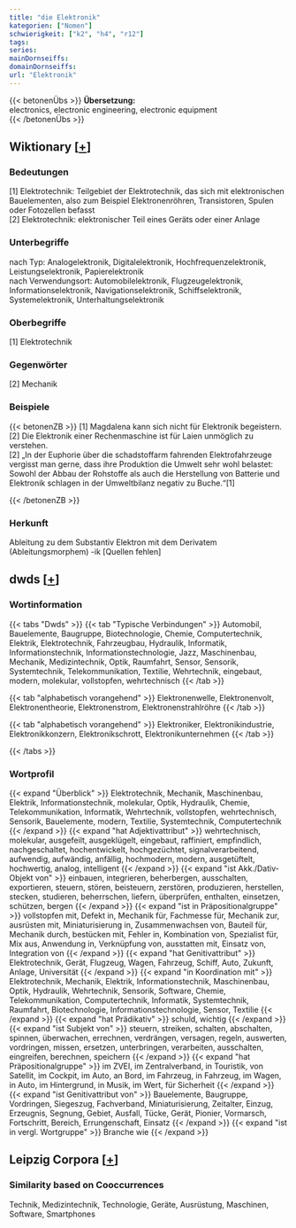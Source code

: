 ```yaml
---
title: "die Elektronik"
kategorien: ["Nomen"]
schwierigkeit: ["k2", "h4", "r12"]
tags:
series:
mainDornseiffs:
domainDornseiffs:
url: "Elektronik"
---
```


{{< betonenÜbs >}}
**Übersetzung:**  
electronics, electronic engineering, electronic equipment  
{{< /betonenÜbs >}}

## Wiktionary [[+](https://de.wiktionary.org/wiki/Elektronik)]

### Bedeutungen
[1] Elektrotechnik: Teilgebiet der Elektrotechnik, das sich mit elektronischen Bauelementen, also zum Beispiel Elektronenröhren, Transistoren, Spulen oder Fotozellen befasst  
[2] Elektrotechnik: elektronischer Teil eines Geräts oder einer Anlage  

### Unterbegriffe
nach Typ: Analogelektronik, Digitalelektronik, Hochfrequenzelektronik, Leistungselektronik, Papierelektronik  
nach Verwendungsort: Automobilelektronik, Flugzeugelektronik, Informationselektronik, Navigationselektronik, Schiffselektronik, Systemelektronik, Unterhaltungselektronik  

### Oberbegriffe
[1] Elektrotechnik  

### Gegenwörter
[2] Mechanik  

### Beispiele
{{< betonenZB >}}
[1] Magdalena kann sich nicht für Elektronik begeistern.  
[2] Die Elektronik einer Rechenmaschine ist für Laien unmöglich zu verstehen.  
[2] „In der Euphorie über die schadstoffarm fahrenden Elektrofahrzeuge vergisst man gerne, dass ihre Produktion die Umwelt sehr wohl belastet: Sowohl der Abbau der Rohstoffe als auch die Herstellung von Batterie und Elektronik schlagen in der Umweltbilanz negativ zu Buche.“[1]  

{{< /betonenZB >}}
### Herkunft
Ableitung zu dem Substantiv Elektron mit dem Derivatem (Ableitungsmorphem) -ik [Quellen fehlen]  



## dwds [[+](https://www.dwds.de/wb/Elektronik)]

### Wortinformation
{{< tabs "Dwds" >}}
{{< tab "Typische Verbindungen" >}}
Automobil, Bauelemente, Baugruppe, Biotechnologie, Chemie, Computertechnik, Elektrik, Elektrotechnik, Fahrzeugbau, Hydraulik, Informatik, Informationstechnik, Informationstechnologie, Jazz, Maschinenbau, Mechanik, Medizintechnik, Optik, Raumfahrt, Sensor, Sensorik, Systemtechnik, Telekommunikation, Textilie, Wehrtechnik, eingebaut, modern, molekular, vollstopfen, wehrtechnisch
{{< /tab >}}

{{< tab "alphabetisch vorangehend" >}}
Elektronenwelle, Elektronenvolt, Elektronentheorie, Elektronenstrom, Elektronenstrahlröhre
{{< /tab >}}

{{< tab "alphabetisch vorangehend" >}}
Elektroniker, Elektronikindustrie, Elektronikkonzern, Elektronikschrott, Elektronikunternehmen
{{< /tab >}}

{{< /tabs >}}

### Wortprofil
{{< expand "Überblick" >}} Elektrotechnik, Mechanik, Maschinenbau, Elektrik, Informationstechnik, molekular, Optik, Hydraulik, Chemie, Telekommunikation, Informatik, Wehrtechnik, vollstopfen, wehrtechnisch, Sensorik, Bauelemente, modern, Textilie, Systemtechnik, Computertechnik {{< /expand >}}
{{< expand "hat Adjektivattribut" >}} wehrtechnisch, molekular, ausgefeilt, ausgeklügelt, eingebaut, raffiniert, empfindlich, nachgeschaltet, hochentwickelt, hochgezüchtet, signalverarbeitend, aufwendig, aufwändig, anfällig, hochmodern, modern, ausgetüftelt, hochwertig, analog, intelligent {{< /expand >}}
{{< expand "ist Akk./Dativ-Objekt von" >}} einbauen, integrieren, beherbergen, ausschalten, exportieren, steuern, stören, beisteuern, zerstören, produzieren, herstellen, stecken, studieren, beherrschen, liefern, überprüfen, enthalten, einsetzen, schützen, bergen {{< /expand >}}
{{< expand "ist in Präpositionalgruppe" >}} vollstopfen mit, Defekt in, Mechanik für, Fachmesse für, Mechanik zur, ausrüsten mit, Miniaturisierung in, Zusammenwachsen von, Bauteil für, Mechanik durch, bestücken mit, Fehler in, Kombination von, Spezialist für, Mix aus, Anwendung in, Verknüpfung von, ausstatten mit, Einsatz von, Integration von {{< /expand >}}
{{< expand "hat Genitivattribut" >}} Elektrotechnik, Gerät, Flugzeug, Wagen, Fahrzeug, Schiff, Auto, Zukunft, Anlage, Universität {{< /expand >}}
{{< expand "in Koordination mit" >}} Elektrotechnik, Mechanik, Elektrik, Informationstechnik, Maschinenbau, Optik, Hydraulik, Wehrtechnik, Sensorik, Software, Chemie, Telekommunikation, Computertechnik, Informatik, Systemtechnik, Raumfahrt, Biotechnologie, Informationstechnologie, Sensor, Textilie {{< /expand >}}
{{< expand "hat Prädikativ" >}} schuld, wichtig {{< /expand >}}
{{< expand "ist Subjekt von" >}} steuern, streiken, schalten, abschalten, spinnen, überwachen, errechnen, verdrängen, versagen, regeln, auswerten, vordringen, missen, ersetzen, unterbringen, verarbeiten, ausschalten, eingreifen, berechnen, speichern {{< /expand >}}
{{< expand "hat Präpositionalgruppe" >}} im ZVEI, im Zentralverband, in Touristik, von Satellit, im Cockpit, im Auto, an Bord, im Fahrzeug, in Fahrzeug, im Wagen, in Auto, im Hintergrund, in Musik, im Wert, für Sicherheit {{< /expand >}}
{{< expand "ist Genitivattribut von" >}} Bauelemente, Baugruppe, Vordringen, Siegeszug, Fachverband, Miniaturisierung, Zeitalter, Einzug, Erzeugnis, Segnung, Gebiet, Ausfall, Tücke, Gerät, Pionier, Vormarsch, Fortschritt, Bereich, Errungenschaft, Einsatz {{< /expand >}}
{{< expand "ist in vergl. Wortgruppe" >}} Branche wie {{< /expand >}}

## Leipzig Corpora [[+](https://corpora.uni-leipzig.de/en/res?word=Elektronik&corpusId=deu_newscrawl-public_2018)]


### Similarity based on Cooccurrences
Technik, Medizintechnik, Technologie, Geräte, Ausrüstung, Maschinen, Software, Smartphones

